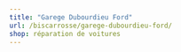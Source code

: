 ```yaml
---
title: "Garege Dubourdieu Ford"
url: /biscarrosse/garege-dubourdieu-ford/
shop: réparation de voitures
---
```

